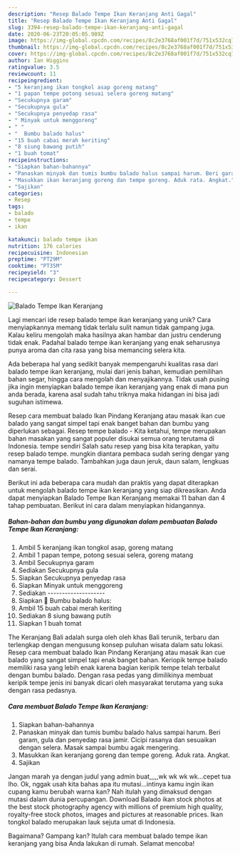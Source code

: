 ```yaml
---
description: "Resep Balado Tempe Ikan Keranjang Anti Gagal"
title: "Resep Balado Tempe Ikan Keranjang Anti Gagal"
slug: 3394-resep-balado-tempe-ikan-keranjang-anti-gagal
date: 2020-06-23T20:05:05.989Z
image: https://img-global.cpcdn.com/recipes/8c2e3768af001f7d/751x532cq70/balado-tempe-ikan-keranjang-foto-resep-utama.jpg
thumbnail: https://img-global.cpcdn.com/recipes/8c2e3768af001f7d/751x532cq70/balado-tempe-ikan-keranjang-foto-resep-utama.jpg
cover: https://img-global.cpcdn.com/recipes/8c2e3768af001f7d/751x532cq70/balado-tempe-ikan-keranjang-foto-resep-utama.jpg
author: Ian Higgins
ratingvalue: 3.5
reviewcount: 11
recipeingredient:
- "5 keranjang ikan tongkol asap goreng matang"
- "1 papan tempe potong sesuai selera goreng matang"
- "Secukupnya garam"
- "Secukupnya gula"
- "Secukupnya penyedap rasa"
- " Minyak untuk menggoreng"
- " "
- "  Bumbu balado halus"
- "15 buah cabai merah keriting"
- "8 siung bawang putih"
- "1 buah tomat"
recipeinstructions:
- "Siapkan bahan-bahannya"
- "Panaskan minyak dan tumis bumbu balado halus sampai harum. Beri garam, gula dan penyedap rasa jamir. Cicipi rasanya dan sesuaikan dengan selera. Masak sampai bumbu agak mengering."
- "Masukkan ikan keranjang goreng dan tempe goreng. Aduk rata. Angkat."
- "Sajikan"
categories:
- Resep
tags:
- balado
- tempe
- ikan

katakunci: balado tempe ikan 
nutrition: 176 calories
recipecuisine: Indonesian
preptime: "PT29M"
cooktime: "PT35M"
recipeyield: "3"
recipecategory: Dessert

---
```



![Balado Tempe Ikan Keranjang](https://img-global.cpcdn.com/recipes/8c2e3768af001f7d/751x532cq70/balado-tempe-ikan-keranjang-foto-resep-utama.jpg)

Lagi mencari ide resep balado tempe ikan keranjang yang unik? Cara menyiapkannya memang tidak terlalu sulit namun tidak gampang juga. Kalau keliru mengolah maka hasilnya akan hambar dan justru cenderung tidak enak. Padahal balado tempe ikan keranjang yang enak seharusnya punya aroma dan cita rasa yang bisa memancing selera kita.

Ada beberapa hal yang sedikit banyak mempengaruhi kualitas rasa dari balado tempe ikan keranjang, mulai dari jenis bahan, kemudian pemilihan bahan segar, hingga cara mengolah dan menyajikannya. Tidak usah pusing jika ingin menyiapkan balado tempe ikan keranjang yang enak di mana pun anda berada, karena asal sudah tahu triknya maka hidangan ini bisa jadi suguhan istimewa.

Resep cara membuat balado Ikan Pindang Keranjang atau masak ikan cue balado yang sangat simpel tapi enak banget bahan dan bumbu yang diperlukan sebagai. Resep tempe balado - Kita ketahui, tempe merupakan bahan masakan yang sangat populer disukai semua orang terutama di Indonesia. tempe sendiri Salah satu resep yang bisa kita terapkan, yaitu resep balado tempe. mungkin diantara pembaca sudah sering dengar yang namanya tempe balado. Tambahkan juga daun jeruk, daun salam, lengkuas dan serai.


Berikut ini ada beberapa cara mudah dan praktis yang dapat diterapkan untuk mengolah balado tempe ikan keranjang yang siap dikreasikan. Anda dapat menyiapkan Balado Tempe Ikan Keranjang memakai 11 bahan dan 4 tahap pembuatan. Berikut ini cara dalam menyiapkan hidangannya.

<!--inarticleads1-->

##### Bahan-bahan dan bumbu yang digunakan dalam pembuatan Balado Tempe Ikan Keranjang:

1. Ambil 5 keranjang ikan tongkol asap, goreng matang
1. Ambil 1 papan tempe, potong sesuai selera, goreng matang
1. Ambil Secukupnya garam
1. Sediakan Secukupnya gula
1. Siapkan Secukupnya penyedap rasa
1. Siapkan  Minyak untuk menggoreng
1. Sediakan  --------------------
1. Siapkan  🌻 Bumbu balado halus:
1. Ambil 15 buah cabai merah keriting
1. Sediakan 8 siung bawang putih
1. Siapkan 1 buah tomat


The Keranjang Bali adalah surga oleh oleh khas Bali terunik, terbaru dan terlengkap dengan mengusung konsep puluhan wisata dalam satu lokasi. Resep cara membuat balado Ikan Pindang Keranjang atau masak ikan cue balado yang sangat simpel tapi enak banget bahan. Keriopik tempe balado memiliki rasa yang lebih enak karena bagian keripik tempe telah terbalut dengan bumbu balado. Dengan rasa pedas yang dimilikinya membuat keripik tempe jenis ini banyak dicari oleh masyarakat terutama yang suka dengan rasa pedasnya. 

<!--inarticleads2-->

##### Cara membuat Balado Tempe Ikan Keranjang:

1. Siapkan bahan-bahannya
1. Panaskan minyak dan tumis bumbu balado halus sampai harum. Beri garam, gula dan penyedap rasa jamir. Cicipi rasanya dan sesuaikan dengan selera. Masak sampai bumbu agak mengering.
1. Masukkan ikan keranjang goreng dan tempe goreng. Aduk rata. Angkat.
1. Sajikan


Jangan marah ya dengan judul yang admin buat,,,,,wk wk wk wk…cepet tua lho. Ok, nggak usah kita bahas apa itu mutasi…intinya kamu ingin ikan cupang kamu berubah warna kan? Nah itulah yang dimaksud dengan mutasi dalam dunia percupangan. Download Balado ikan stock photos at the best stock photography agency with millions of premium high quality, royalty-free stock photos, images and pictures at reasonable prices. Ikan tongkol balado merupakan lauk sejuta umat di Indonesia. 

Bagaimana? Gampang kan? Itulah cara membuat balado tempe ikan keranjang yang bisa Anda lakukan di rumah. Selamat mencoba!
